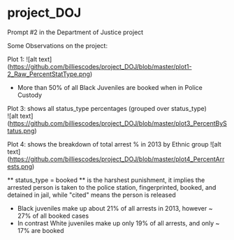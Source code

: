 # project_DOJ
Prompt #2 in the Department of Justice project 

Some Observations on the project:

Plot 1: 
![alt text] (https://github.com/billiescodes/project_DOJ/blob/master/plot1-2_Raw_PercentStatType.png)
+ More than 50% of all Black Juveniles are booked when in Police Custody


Plot 3: shows all status_type percentages (grouped over status_type)  
![alt text] (https://github.com/billiescodes/project_DOJ/blob/master/plot3_PercentByStatus.png)

Plot 4: shows the breakdown of total arrest % in 2013 by Ethnic group
![alt text]  (https://github.com/billiescodes/project_DOJ/blob/master/plot4_PercentArrests.png)

** status_type = booked ** is the harshest punishment, it implies the arrested person is taken to the police station, fingerprinted, booked, and detained in jail, while "cited" means the person is released

+ Black juveniles make up about 21% of all arrests in 2013, however  ~ 27% of all booked cases 
+ In contrast White juveniles make up only 19% of all arrests, and only ~ 17% are booked
